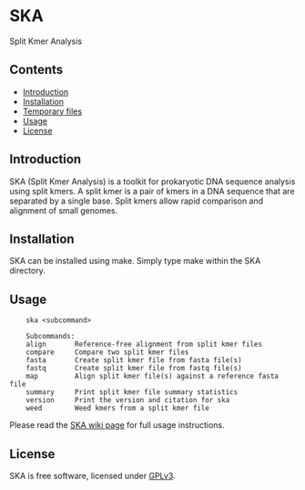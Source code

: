 # SKA
Split Kmer Analysis

## Contents
* [Introduction](#introduction)
* [Installation](#installation)
* [Temporary files](#temporary-files)
* [Usage](#usage)
* [License](#license)

## Introduction
SKA (Split Kmer Analysis) is a toolkit for prokaryotic DNA sequence analysis using split kmers. A split kmer is a pair of kmers in a DNA sequence that are separated by a single base. Split kmers allow rapid comparison and alignment of small genomes.

## Installation
SKA can be installed using make. Simply type make within the SKA directory.

## Usage
```
    ska <subcommand>

    Subcommands:
    align       Reference-free alignment from split kmer files
    compare     Compare two split kmer files
    fasta       Create split kmer file from fasta file(s)
    fastq       Create split kmer file from fastq file(s)
    map         Align split kmer file(s) against a reference fasta file
    summary     Print split kmer file summary statistics
    version     Print the version and citation for ska
    weed        Weed kmers from a split kmer file
```
Please read the [SKA wiki page](https://github.com/simonrharris/SKA.wiki.git) for full usage instructions.
## License
SKA is free software, licensed under [GPLv3](https://github.com/simonrharris/SKA/blob/master/LICENSE).
